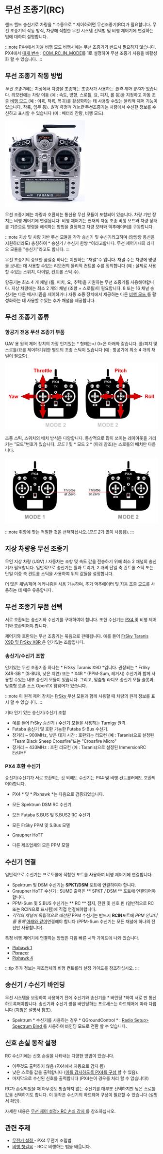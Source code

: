# 무선 조종기(RC)

핸드 헬드 송신기로 차량을 * 수동으로 * 제어하려면 무선조종기(RC)가 필요합니다. 무선 조종기의 작동 방식, 차량에 적합한 무선 시스템 선택법 및 비행 제어기에 연결하는 법에 대하여 설명합니다.

:::note PX4에서 자율 비행 모드 비행시에는 무선 조종기가 반드시 필요하지 않습니다. PX4에서 [매개 변수](../advanced_config/parameters.md) : [COM_RC_IN_MODE](../advanced_config/parameter_reference.md#COM_RC_IN_MODE)를 1로 설정하여 무선 조종기 사용을 비활성화 할 수 있습니다.
:::

## 무선 조종기 작동 방법

*무선 조종기*에는 지상에서 차량을 조종하는 조종사가 사용하는 *원격 제어 장치*가 있습니다. 리모컨에는 차량 이동 (예 : 속도, 방향, 스로틀, 요, 피치, 롤 등)을 지정하고 자동 조종 [비행 모드 ](../flight_modes/README.md) (예 : 이륙, 착륙, 복귀)를 활성화하는 데 사용할 수있는 물리적 제어 기능이 있습니다. 착륙, 임무 등). *원격 측정이 가능한* 무선조종기는 차량에서 수신한 정보를 수신하고 표시할 수 있습니다 (예 : 배터리 잔량, 비행 모드).

![Taranis X9D 송신기](../../assets/hardware/transmitters/frsky_taranis_x9d_transmitter.jpg)

무선 조종기에는 차량과 호환되는 통신용 무선 모듈이 포함되어 있습니다. 차량 기반 장치는 비행 제어기에 연결됩니다. 비행 제어기는 현재의 자동 조종 비행 모드와 차량 상태를 기준으로 명령을 해석하는 방법을 결정하고 차량 모터와 액추에이터를 구동합니다.

<!-- image showing the different parts here would be nice -->

:::note
지상 및 차량 기반 무선 모듈을 각각 송신기 및 수신기라고하며 (양방향 통신을 지원하더라도) 총칭하여 * 송신기 / 수신기 한쌍 *이라고합니다. 무선 제어기내의 라디오 모듈을 "송신기"라고도 합니다.
:::

무선 조종기의 중요한 품질중 하나는 지원하는 "채널"수 입니다. 채널 수는 차량에 명령을 보내는 데 사용할 수있는 리모컨의 물리적 컨트롤 수를 정의합니다 (예 : 실제로 사용할 수있는 스위치, 다이얼, 컨트롤 스틱 수).

항공기는 최소 4 개 채널 (롤, 피치, 요, 추력)을 지원하는 무선 조종기를 사용해야합니다. 지상 차량에는 최소 2 개의 채널 (조향 + 스로틀)이 필요합니다. 8 또는 16 채널 송신기는 다른 메커니즘을 제어하거나 자동 조종 장치에서 제공하는 다른 [ 비행 모드 ](../flight_modes/README.md)를 활성화하는 데 사용할 수있는 추가 채널을 제공합니다.

## 무선 조종기 종류

<span id="transmitter_modes"></span>

### 항공기 전용 무선 조종기 부품

UAV 용 원격 제어 장치의 가장 인기있는 * 형태는</ 0>은 아래와 같습니다. 롤/피치 및 스로틀/요를 제어하기위한 별도의 조종 스틱이 있습니다 (예 : 항공기에 최소 4 개의 채널이 필요함). </p> 

![RC 기본 명령어](../../assets/flying/rc_basic_commands.png)

조종 스틱, 스위치의 배치 방식은 다양합니다. 통상적으로 많이 쓰이는 레이아웃을 가리키는 "모드"번호가 있습니다. *모드 1* 및 * 모드 2 * (아래 참조)는 스로틀의 배치만 다릅니다. 

![모델1 - 모델2](../../assets/concepts/mode1_mode2.png)

:::note
취향에 맞는 적절한 것을 선택하십시오.(*모드 2*가 많이 사용됨).
:::

## 지상 차량용 무선 조종기

무인 지상 차량 (UGV) / 자동차는 조향 및 속도 값을 전송하기 위해 최소 2 채널의 송신기가 필요합니다. 일반적으로 송신기는 휠과 트리거, 2 개의 단일 축 컨트롤 스틱 또는 단일 이중 축 컨트롤 스틱을 사용하여 위의 값들을 설정합니다.

더 많은 채널/제어 메커니즘을 사용 가능하며, 추가 액추에이터 및 자동 조종 모드를 사용하는 데 매우 유용합니다.

## 무선 조종기 부품 선택

서로 호환되는 송신기와 수신기를 구매하여야 합니다. 또한 수신기는 [ PX4 ](#compatible_receivers) 및 비행 제어기와 호환되어야 합니다.

제어기와 호환되는 무선 조종기는 묶음으로 판매됩니다. 예를 들어 [ FrSky Taranis X9D 및 FrSky X8R ](https://hobbyking.com/en_us/frsky-2-4ghz-accst-taranis-x9d-plus-and-x8r-combo-digital-telemetry-radio-system-mode-2.html?___store=en_us)은 인기있는 조합입니다.

### 송신기/수신기 조합

인기있는 무선 조종기중 하나는 * FrSky Taranis X9D *입니다. 권장되는 * FrSky X4R-SB * (S-BUS, 낮은 지연) 또는 * X4R * (PPM-Sum, 레거시) 수신기와 함께 사용할 수있는 내부 송신기 모듈이 있습니다. 그리고, 맞춤형 라디오 송신기 모듈 슬롯과 맞춤형 오픈 소스 OpenTX 펌웨어가 있습니다.

:::note
이 원격 제어 장치는 [ FrSky ](../peripherals/frsky_telemetry.md) 무선 모듈과 함께 사용할 때 차량의 원격 정보를 표시 할 수 있습니다.
:::

기타 인기 있는 송신기/수신기 조합 

* 예를 들어 FrSky 송신기 / 수신기 모듈을 사용하는 Turnigy 원격.
* Futaba 송신기 및 호환 가능한 Futaba S-Bus 수신기.
* 장거리 ~ 900MHz, 낮은 대기 시간 : 호환되는 리모컨 (예 : Taranis)으로 설정된 "Team Black Sheep Crossfire"또는 "Crossfire Micro"
* 장거리 ~ 433MHz : 호환 리모컨 (예 : Taranis)으로 설정된 ImmersionRC EzUHF

<span id="compatible_receivers"></span>

### PX4 호환 수신기 

송신기/수신기가 서로 호환되는 것 외에도 수신기는 PX4 및 비행 컨트롤러에도 호환되어야합니다.

* PX4 * 및 * Pixhawk *는 다음으로 검증되었습니다.

* 모든 Spektrum DSM RC 수신기
* 모든 Futaba S.BUS 및 S.BUS2 RC 수신기
* 모든 FrSky PPM 및 S.Bus 모델
* Graupner HoTT
* 다른 제조업체의 모든 PPM 모델

## 수신기 연결

일반적으로 수신기는 프로토콜에 적합한 포트를 사용하여 비행 제어기에 연결합니다.

* Spektrum 및 DSM 수신기는 **SPKT/DSM** 포트에 연결하여야 합니다.
* Graupner HoTT 수신기 : SUMD 출력은 ** SPKT / DSM ** 포트에 연결되어야 합니다.
* PPM-Sum 및 S.BUS 수신기는 ** RC ** 접지, 전원 및 신호 핀 (일반적으로 RC 또는 RCIN으로 표시됨)에 직접 연결해야합니다.
* *각각의 채널이 독립적으로 배선된* PPM 수신기는 반드시 **RCIN**포트에 *PPM 인코더를 통해* [아래와 같이](http://www.getfpv.com/radios/radio-accessories/holybro-ppm-encoder-module.html)연결해야 합니다 (PPM-Sum 수신기는 모든 채널에 하나의 전선만 사용합니다).

특정 비행 제어기에 연결하는 방법은 다음 빠른 시작 가이드에 나와 있습니다.

* [Pixhawk 1](../assembly/quick_start_pixhawk.md#radio-control)
* [Pixracer](../assembly/quick_start_pixracer.md)
* [Pixhawk 4](../assembly/quick_start_pixhawk4.md)

:::tip
추가 정보는 제조업체의 비행 컨트롤러 설정 가이드를 참조하십시오.
:::

<span id="binding"></span>

## 송신기 / 수신기 바인딩

무선 시스템을 보정하여 사용하기 전에 수신기와 송신기를 * 바인딩 *하여 서로 만 통신하도록해야합니다. 송신기와 수신기 쌍을 바인딩하는 프로세스는 하드웨어에 따라 다릅니다 (지침은 설명서 참조).

* Spektrum * 수신기를 사용하는 경우 * QGroundControl * : [ Radio Setup> Spectrum Bind ](../config/radio.md#spektrum_bind)를 사용하여 바인딩 모드로 전환 할 수 있습니다.

## 신호 손실 동작 설정

RC 수신기에는 신호 손실을 나타내는 다양한 방법이 있습니다.

* 아무것도 출력하지 않음 (PX4에서 자동으로 감지 됨)
* 낮은 스로틀 값을 출력합니다 ([이를 감지하도록 PX4를 구성 ](../config/radio.md#rc_loss_detection) 할 수 있음).
* 마지막으로 수신된 신호를 출력합니다 (PX4는이 경우를 처리 할 수 없습니다!)

RC가 손실되었을 때 아무것도 방출하지 않는 수신기를 대부분 선택하지만 낮은 스로틀 값을 선택하기도 합니다. 이 동작은 수신기의 하드웨어 구성이 필요할 수 있습니다 (설명서 확인).

자세한 내용은 [ 무선 제어 설정> RC 손실 감지 ](../config/radio.md#rc_loss_detection)를 참조하십시오.

## 관련 주제

* [ 무전기 설정 ](../config/radio.md) - PX4 무전기 조립법
* [비행 첫걸음](../flying/basic_flying.md) - RC로 비행하는 법을 배웁니다.